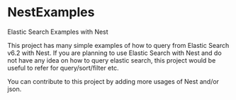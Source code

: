 # NestExamples
Elastic Search Examples with Nest 

This project has many simple examples of how to query from Elastic Search v6.2 with Nest. If you are planning to use Elastic Search with Nest and do not have any idea on how to query elastic search, this project would be useful to refer for query/sort/filter etc. 

You can contribute to this project by adding more usages of Nest and/or json.
